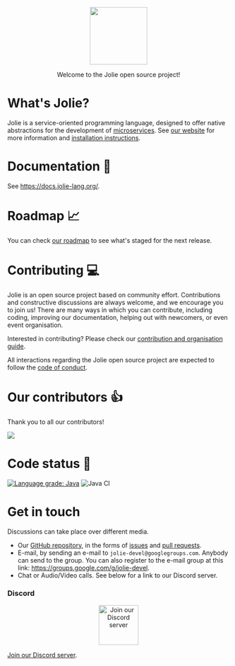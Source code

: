 <p align="center">
	<img src="https://www.jolie-lang.org/imgs/jolie_logo.png" height="130" />
</p>

<p align="center">
	Welcome to the Jolie open source project!
</p>

# What's Jolie?

Jolie is a service-oriented programming language, designed to offer native abstractions for the development of [microservices](https://en.wikipedia.org/wiki/Microservices). See [our website](https://www.jolie-lang.org/) for more information and [installation instructions](https://jolie-lang.org/downloads.html).

# Documentation :notebook_with_decorative_cover:

See <https://docs.jolie-lang.org/>.

# Roadmap :chart_with_upwards_trend:

You can check [our roadmap](https://github.com/orgs/jolie/projects/1) to see what's staged for the next release.

# Contributing :computer:

Jolie is an open source project based on community effort. Contributions and constructive discussions are always welcome, and we encourage you to join us! There are many ways in which you can contribute, including coding, improving our documentation, helping out with newcomers, or even event organisation.

Interested in contributing? Please check our [contribution and organisation guide](CONTRIBUTING.md).

All interactions regarding the Jolie open source project are expected to follow the [code of conduct](CODE_OF_CONDUCT.md).

# Our contributors :+1:

Thank you to all our contributors!

<a href="https://github.com/jolie/jolie/graphs/contributors">
	<img src="https://contributors-img.web.app/image?repo=jolie/jolie" />
</a>

# Code status :monocle_face:

[![Language grade: Java](https://img.shields.io/lgtm/grade/java/g/jolie/jolie.svg?logo=lgtm&logoWidth=18)](https://lgtm.com/projects/g/jolie/jolie/context:java) ![Java CI](https://github.com/jolie/jolie/workflows/Java%20CI/badge.svg)

# Get in touch

Discussions can take place over different media.

- Our [GitHub repository](https://github.com/jolie/jolie), in the forms of [issues](https://github.com/jolie/jolie/issues) and [pull requests](https://github.com/jolie/jolie/pulls).
- E-mail, by sending an e-mail to `jolie-devel@googlegroups.com`. Anybody can send to the group. You can also register to the e-mail group at this link: https://groups.google.com/g/jolie-devel.
- Chat or Audio/Video calls. See below for a link to our Discord server.

### Discord
<p align="center">
	<a href="https://discord.gg/yQRTMNX"><img src="https://www.jolie-lang.org/imgs/discord_logo.png" height="90" alt="Join our Discord server"/></a>
</p>

[Join our Discord server](https://discord.gg/yQRTMNX).
